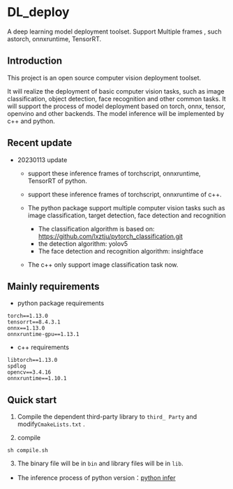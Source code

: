 # DL_deploy
A deep learning model deployment toolset. Support Multiple frames , such astorch, onnxruntime, TensorRT.


## Introduction
This project is an open source computer vision deployment toolset.

It will realize the deployment of basic computer vision tasks, such as image classification, 
object detection, face recognition and other common tasks. It will support the process of 
model deployment  based on torch, onnx, tensor, openvino and other backends.
The model inference will be implemented by c++ and python.

## Recent update

* 20230113 update
    - support these inference frames of torchscript, onnxruntime, TensorRT of python.
    - support these inference frames of torchscript, onnxruntime of c++.
    -  The python package support multiple computer vision tasks such as image classification, target detection, face detection and recognition
        - The classification algorithm is based on: https://github.com/lxztju/pytorch_classification.git
        - the detection algorithm: yolov5
        - The face detection and recognition algorithm: insightface

    - The c++ only support image classification task now.

## Mainly requirements


* python package requirements

```text
torch==1.13.0
tensorrt==8.4.3.1
onnx==1.13.0
onnxruntime-gpu==1.13.1
```

* c++ requirements

```
libtorch==1.13.0
spdlog
opencv==3.4.16
onnxruntime==1.10.1
```


## Quick start

1. Compile the dependent third-party library to ` third_ Party ` and modify`CmakeLists.txt` .

2. compile

```
sh compile.sh
```

3. The binary file will be in `bin` and library files will be in `lib`.


* The inference process of python version：[python infer](python_packages/README.md)
